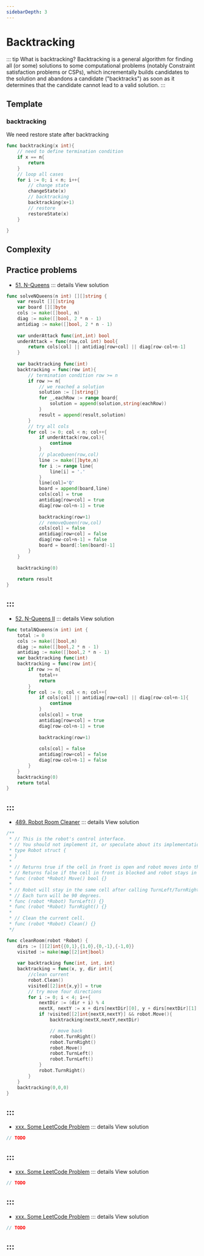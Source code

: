 ```yaml
---
sidebarDepth: 3
---
```

# Backtracking

::: tip What is backtracking?
Backtracking is a general algorithm for finding all (or some) solutions to some computational problems (notably Constraint satisfaction problems or CSPs), which incrementally builds candidates to the solution and abandons a candidate ("backtracks") as soon as it determines that the candidate cannot lead to a valid solution.
:::



## Template 


### backtracking

We need restore state after backtracking

```go
func backtracking(x int){
    // need to define termination condition
    if x == n{
        return
    }
    // loop all cases
    for i := 0; i < n; i++{
        // change state
        changeState(x)
        // backtracking
        backtracking(x+1)
        // restore
        restoreState(x)
    }

}
```

## Complexity 

## Practice problems

* [51. N-Queens](https://leetcode.com/problems/n-queens/) 
::: details View solution

```go
func solveNQueens(n int) [][]string {
    var result [][]string
    var board [][]byte
    cols := make([]bool, n)
    diag := make([]bool, 2 * n - 1)
    antidiag := make([]bool, 2 * n - 1)
    
    var underAttack func(int,int) bool
    underAttack = func(row,col int) bool{
        return cols[col] || antidiag[row+col] || diag[row-col+n-1]
    }
    
    var backtracking func(int)
    backtracking = func(row int){
        // termination condition row >= n
        if row >= n{
            // we reached a solution
            solution := []string{}
            for _,eachRow := range board{
                solution = append(solution,string(eachRow))
            }
            result = append(result,solution)
        }
        // try all cols
        for col := 0; col < n; col++{
            if underAttack(row,col){
                continue
            }
            // placeQueen(row,col)
            line := make([]byte,n)
            for i := range line{
                line[i] = '.'
            }
            line[col]='Q'
            board = append(board,line)
            cols[col] = true
            antidiag[row+col] = true
            diag[row-col+n-1] = true
            
            backtracking(row+1)
            // removeQueen(row,col)
            cols[col] = false
            antidiag[row+col] = false
            diag[row-col+n-1] = false
            board = board[:len(board)-1]
        }
    }
    
    backtracking(0)
    
    return result
}

```
:::
---
* [52. N-Queens II](https://leetcode.com/problems/n-queens-ii/) 
::: details View solution

```go
func totalNQueens(n int) int {
    total := 0
    cols := make([]bool,n)
    diag := make([]bool,2 * n - 1)
    antidiag := make([]bool,2 * n - 1)
    var backtracking func(int)
    backtracking = func(row int){
        if row >= n{
            total++
            return
        }
        for col := 0; col < n; col++{
            if cols[col] || antidiag[row+col] || diag[row-col+n-1]{
                continue
            }
            cols[col] = true
            antidiag[row+col] = true
            diag[row-col+n-1] = true
            
            backtracking(row+1)
            
            cols[col] = false
            antidiag[row+col] = false
            diag[row-col+n-1] = false
        }
    }
    backtracking(0)
    return total
}
```
:::
---
* [489. Robot Room Cleaner](https://leetcode.com/problems/robot-room-cleaner/) 
::: details View solution

```go
/**
 * // This is the robot's control interface.
 * // You should not implement it, or speculate about its implementation
 * type Robot struct {
 * }
 * 
 * // Returns true if the cell in front is open and robot moves into the cell.
 * // Returns false if the cell in front is blocked and robot stays in the current cell.
 * func (robot *Robot) Move() bool {}
 *
 * // Robot will stay in the same cell after calling TurnLeft/TurnRight.
 * // Each turn will be 90 degrees.
 * func (robot *Robot) TurnLeft() {}
 * func (robot *Robot) TurnRight() {}
 *
 * // Clean the current cell.
 * func (robot *Robot) Clean() {}
 */

func cleanRoom(robot *Robot) {
    dirs := [][2]int{{0,1},{1,0},{0,-1},{-1,0}}
    visited := make(map[[2]int]bool)
    
    var backtracking func(int, int, int)
    backtracking = func(x, y, dir int){
        //clean current
        robot.Clean()
        visited[[2]int{x,y}] = true
        // try move four directions
        for i := 0; i < 4; i++{
            nextDir := (dir + i) % 4
            nextX, nextY := x + dirs[nextDir][0], y + dirs[nextDir][1]
            if !visited[[2]int{nextX,nextY}] && robot.Move(){
                backtracking(nextX,nextY,nextDir)

                // move back
                robot.TurnRight()
                robot.TurnRight()
                robot.Move()
                robot.TurnLeft()
                robot.TurnLeft()
            }
            robot.TurnRight()
        } 
    }
    backtracking(0,0,0)
}
```
:::
---
* [xxx. Some LeetCode Problem](https://leetcode.com/problems/some-leetcode-problem/) 
::: details View solution

```go
// TODO
```
:::
---
* [xxx. Some LeetCode Problem](https://leetcode.com/problems/some-leetcode-problem/) 
::: details View solution

```go
// TODO
```
:::
---
* [xxx. Some LeetCode Problem](https://leetcode.com/problems/some-leetcode-problem/) 
::: details View solution

```go
// TODO
```
:::
---